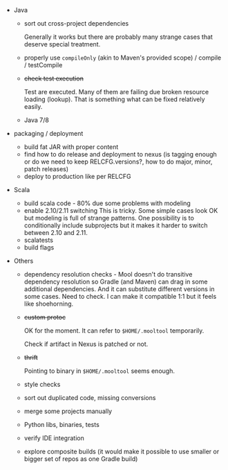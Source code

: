 * Java
  * sort out cross-project dependencies
  
    Generally it works but there are probably many strange cases that deserve special treatment.
    
  * properly use `compileOnly` (akin to Maven's provided scope) / compile / testCompile
  * ~~check test execution~~
    
    Test are executed. Many of them are failing due broken resource loading (lookup).
    That is something what can be fixed relatively easily.
  * Java 7/8

* packaging / deployment
  * build fat JAR with proper content
  * find how to do release and deployment to nexus (is tagging enough or do we need to keep RELCFG.versions?, how to do major, minor, patch releases) 
  * deploy to production like per RELCFG

* Scala
  * build scala code - 80% due some problems with modeling
  * enable 2.10/2.11 switching 
    This is tricky. 
    Some simple cases look OK but modeling is full of strange patterns. 
    One possibility is to conditionally include subprojects but it makes it harder to switch between 2.10 and 2.11.
  * scalatests
  * build flags

* Others
  * dependency resolution checks - Mool doesn't do transitive dependency resolution so Gradle (and Maven) can drag in some additional dependencies. And it can substitute different versions in some cases. Need to check. I can make it compatible 1:1 but it feels like shoehorning.
  * ~~custom protoc~~
  
    OK for the moment. It can refer to `$HOME/.mooltool` temporarily.
     
    Check if artifact in Nexus is patched or not.
  * ~~thrift~~
  
    Pointing to binary in `$HOME/.mooltool` seems enough.
    
  * style checks
  * sort out duplicated code, missing conversions
  * merge some projects manually
  * Python libs, binaries, tests
  * verify IDE integration
  * explore composite builds (it would make it possible to use smaller or bigger set of repos as one Gradle build)
